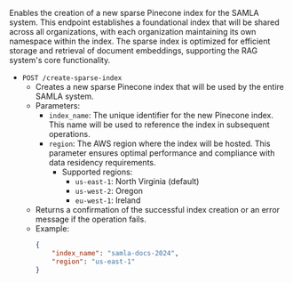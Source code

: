 Enables the creation of a new sparse Pinecone index for the SAMLA system. This endpoint establishes a foundational index that will be shared across all organizations, with each organization maintaining its own namespace within the index. The sparse index is optimized for efficient storage and retrieval of document embeddings, supporting the RAG system's core functionality.

- `POST /create-sparse-index`
    - Creates a new sparse Pinecone index that will be used by the entire SAMLA system.
    - Parameters:
        - `index_name`: The unique identifier for the new Pinecone index. This name will be used to reference the index in subsequent operations.
        - `region`: The AWS region where the index will be hosted. This parameter ensures optimal performance and compliance with data residency requirements.
            - Supported regions:
                - `us-east-1`: North Virginia (default)
                - `us-west-2`: Oregon
                - `eu-west-1`: Ireland
    - Returns a confirmation of the successful index creation or an error message if the operation fails.
    - Example:
        ```json
        {
            "index_name": "samla-docs-2024",
            "region": "us-east-1"
        }
        ```
